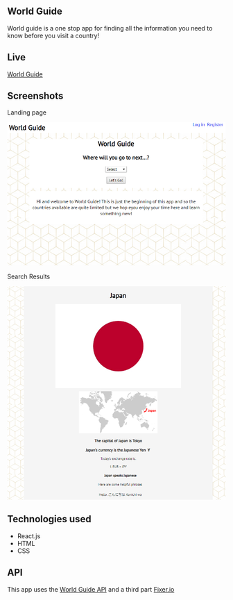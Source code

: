 ## World Guide

World guide is a one stop app for finding all the information you need to know before you visit a country!

## Live 

[World Guide](https://world-guide-client.hpower0809.now.sh/)

## Screenshots

Landing page

![](screencap/splashPage.png)

Search Results

![](screencap/countryEx.png)

## Technologies used
- React.js
- HTML
- CSS

## API
This app uses the [World Guide API](https://github.com/hp0809/World-Guide-API) and a third part [Fixer.io](https://fixer.io/documentation) 

